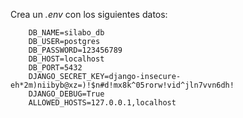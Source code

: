 Crea un _.env_ con los siguientes datos:

```
    DB_NAME=silabo_db
    DB_USER=postgres
    DB_PASSWORD=123456789
    DB_HOST=localhost
    DB_PORT=5432
    DJANGO_SECRET_KEY=django-insecure-eh*2m)niibyb@xz=)!$n#d!mx8k^05rorw!vid^jln7vvn6dh!
    DJANGO_DEBUG=True
    ALLOWED_HOSTS=127.0.0.1,localhost
```